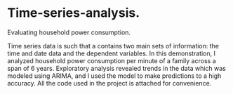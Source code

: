 # Time-series-analysis.
Evaluating household power consumption.

Time series data is such that a contains two main sets of information: the time and date data and the dependent variables. 
In this demonstration, I analyzed household power consumption per minute of a family across a span of 6 years. 
Exploratory analysis revealed trends in the data which was modeled using ARIMA, and I used the model to make predictions to a high accuracy. 
All the code used in the project is attached for convenience. 
